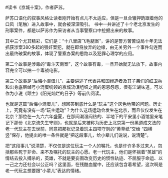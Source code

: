 \#读书《京城十案》，作者萨苏。

萨苏口语化的叙事风格让读者刚开始有点儿不太适应，但是一旦合辙押韵跟着他的口风（笔触）进入故事中，就会被深深吸引。
书中一共讲述了十个老北京发生的刑事案件，都是以萨苏作为采访者从当事警察口中挖掘出来的故事。

其中三个尤其精彩，它们是：“十八里店飞毛腿案”，讲的是警方苦苦设局十年无法抓获涉案380多起的强奸案犯，就在即将放弃的边缘，由无关另外一个事件勾连而出最终破案的故事，体现了警察办案的思路以及犯罪心理学的应用。

第二个故事是涉毒的“毒斗天南案”，这个故事有毒，一旦开始就无法放下，故事内容完全可以拍一个毒战电影。

第三个故事是“后悔小混蛋儿”，主要讲述了代表共和国缔造者及其子弟们的红卫兵和出身底层绰号小混蛋统领的京城流氓组织之间的恩恩怨怨，很有江湖味道。可以作为小说《顽主》《阳光灿烂的日子》等前传阅读。

也就是这篇“后悔小混蛋儿”，想回答到底什么是“玩主”这个灰色地带的问题。历史上，究竟有没有一场“玩主运动”？为什么这场运动会发生在北京，而且仅仅发生在北京？那位在一九六六年盛夏，在那间潮湿闷热的、半地下的平安里小酒馆里亲笔记下那份《北京流失生守则》，也就是后来被称为历史上北京第一份黑道成文法的老一代玩主在去世前，同意把那张记录着玩主四项守则的“黄草纸”交给
“四横竖”保存，他提出的唯一条件就是“把这段事儿，给小辈儿们说说，说清楚”。

把“这段事儿”说清楚，不仅仅是这位玩主一个人的嘱托，也是许许多多过来人，包括那些死于非命、来不及嘱托的玩主的心愿。老一代玩主，他们是怀揣着“英雄”的情结去投入搏杀的，英雄，不就是要妄图改变历史的惯性轨迹、不屈服于命运、以一己之力还社会以公正吗？这里面，在残酷血腥中，还应该包含着希望，这次啊是老一代玩主想要跟“小辈儿”表达的情绪。
